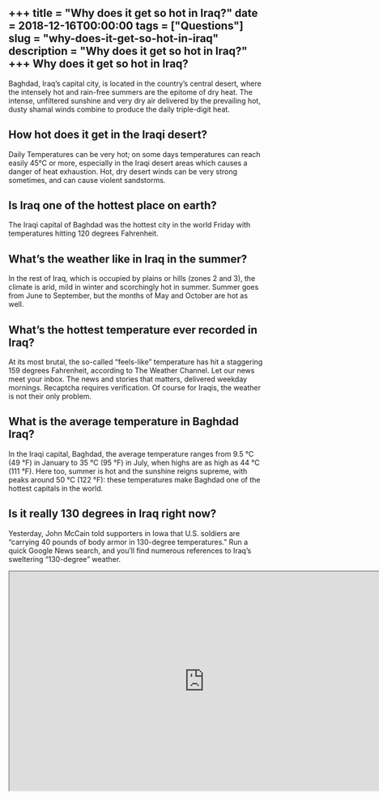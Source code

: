 +++
title = "Why does it get so hot in Iraq?"
date = 2018-12-16T00:00:00
tags = ["Questions"]
slug = "why-does-it-get-so-hot-in-iraq"
description = "Why does it get so hot in Iraq?"
+++
Why does it get so hot in Iraq?
-------------------------------

Baghdad, Iraq’s capital city, is located in the country’s central desert, where the intensely hot and rain-free summers are the epitome of dry heat. The intense, unfiltered sunshine and very dry air delivered by the prevailing hot, dusty shamal winds combine to produce the daily triple-digit heat.

How hot does it get in the Iraqi desert?
----------------------------------------

Daily Temperatures can be very hot; on some days temperatures can reach easily 45°C or more, especially in the Iraqi desert areas which causes a danger of heat exhaustion. Hot, dry desert winds can be very strong sometimes, and can cause violent sandstorms.

Is Iraq one of the hottest place on earth?
------------------------------------------

The Iraqi capital of Baghdad was the hottest city in the world Friday with temperatures hitting 120 degrees Fahrenheit.

What’s the weather like in Iraq in the summer?
----------------------------------------------

In the rest of Iraq, which is occupied by plains or hills (zones 2 and 3), the climate is arid, mild in winter and scorchingly hot in summer. Summer goes from June to September, but the months of May and October are hot as well.

What’s the hottest temperature ever recorded in Iraq?
-----------------------------------------------------

At its most brutal, the so-called “feels-like” temperature has hit a staggering 159 degrees Fahrenheit, according to The Weather Channel. Let our news meet your inbox. The news and stories that matters, delivered weekday mornings. Recaptcha requires verification. Of course for Iraqis, the weather is not their only problem.

What is the average temperature in Baghdad Iraq?
------------------------------------------------

In the Iraqi capital, Baghdad, the average temperature ranges from 9.5 °C (49 °F) in January to 35 °C (95 °F) in July, when highs are as high as 44 °C (111 °F). Here too, summer is hot and the sunshine reigns supreme, with peaks around 50 °C (122 °F): these temperatures make Baghdad one of the hottest capitals in the world.

Is it really 130 degrees in Iraq right now?
-------------------------------------------

Yesterday, John McCain told supporters in Iowa that U.S. soldiers are “carrying 40 pounds of body armor in 130-degree temperatures.” Run a quick Google News search, and you’ll find numerous references to Iraq’s sweltering “130-degree” weather.

<iframe allow="accelerometer; autoplay; clipboard-write; encrypted-media; gyroscope; picture-in-picture" allowfullscreen="" class="__youtube_prefs__  epyt-is-override  no-lazyload" data-no-lazy="1" data-origheight="433" data-origwidth="770" data-skipgform_ajax_framebjll="" height="433" id="_ytid_17617" loading="lazy" src="https://www.youtube.com/embed/AZGPf2cQVyg?enablejsapi=1&autoplay=0&cc_load_policy=0&cc_lang_pref=&iv_load_policy=1&loop=0&modestbranding=0&rel=1&fs=1&playsinline=0&autohide=2&theme=dark&color=red&controls=1&" title="YouTube player" width="770"></iframe>